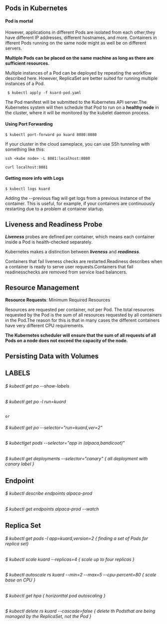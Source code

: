 ## Pods in Kubernetes

#### Pod is mortal

However, applications in different Pods	are isolated from each other;they have different IP addresses, different hostnames, and	more. Containers in ifferent Pods running on the same node might as well be on different servers.

**Multiple Pods can be placed on the same machine	as long	as there are sufficient	resources.**	

Multiple instances of a	Pod can	be deployed by repeating the workflow described	here. However,	ReplicaSet are better suited for running multiple instances of a Pod.

``` $ kubectl apply -f kuard-pod.yaml```

The Pod	manifest will be submitted to the Kubernetes API server.The Kubernetes system will then	schedule that Pod to run on a **healthy node** in the cluster, where it	will be	monitored by the  kubelet daemon process.

#### Using Port Forwarding

``` $ kubectl port-forward po kuard 8080:8080 ```

If your cluster in the cloud sameplace, you can use SSh tunneling with something like this:

	ssh <kube node> -L 8081:localhost:8080 
	
	curl localhost:8081


#### Getting more info with Logs

``` $ kubectl logs kuard ```

Adding the  --previous 	flag will get logs from	a previous instance of the container. This is useful, for example, if your containers are continuously restarting due to a problem at container startup.

## Liveness and Readiness Probe

**_Liveness_** probes are defined per container, which means each container inside a Pod is health-checked separately.

Kubernetes makes a distinction between **_liveness_** and **_readiness_**.

Containers that	fail liveness checks are restarted.Readiness describes when a container	is ready to serve user requests.Containers that	fail readinesschecks are removed from service load balancers.	
	
## Resource	Management

**Resource Requests**:	Minimum	Required	Resources

Resources are requested per container, not per Pod. The total resources requested by the Pod is the sum of all resources requested by all containers in the Pod.The reason for this is that in many cases the different containers have very different CPU requirements.	

**The Kubernetes scheduler will ensure	that the sum of all requests of all Pods on a node does not exceed the capacity of the node.**

## Persisting	Data	with	Volumes


## LABELS

###### $ kubectl get po --show-labels

###### $ kubectl get po -l run=kuard
	or
###### $ kubectl get po --selector="run=kuard,ver=2"

###### $ kubectlget pods --selector="app in (alpaca,bandicoot)"

###### $ kubectl get deployments --selector="canary" { all deployment with canary label }

## Endpoint

###### $ kubectl describe endpoints alpaca-prod

###### $ kubectl get endpoints alpaca-prod --watch

## Replica Set

###### $ kubectl get pods -l app=kuard,version=2 { finding a set of Pods for replica set}

###### $ kubectl scale kuard --replicas=4 { scale up to four replicas }
 
###### $ kubectl autoscale rs kuard --min=2 --max=5 --cpu-percent=80 { scale base on CPU }

###### $ kubectl get hpa { horizonttal pod autoscaling }

###### $ kubectl delete	rs kuard --cascade=false  { delete th Podsthat are being managed by the ReplicaSet, not the Pod }

	
